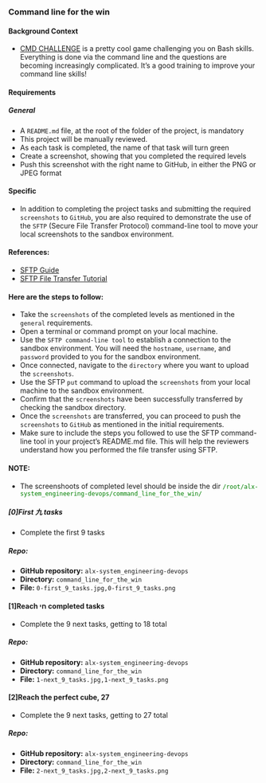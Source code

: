 ### Command line for the win

#### Background Context

- [CMD CHALLENGE](https://cmdchallenge.com/) is a pretty cool game challenging you on Bash skills. Everything is done via the command line and the questions are becoming increasingly complicated. It’s a good training to improve your command line skills!

#### Requirements
##### General
- A `README.md` file, at the root of the folder of the project, is mandatory
- This project will be manually reviewed.
- As each task is completed, the name of that task will turn green
- Create a screenshot, showing that you completed the required levels
- Push this screenshot with the right name to GitHub, in either the PNG or JPEG format

#### Specific
- In addition to completing the project tasks and submitting the required `screenshots` to `GitHub`, you are also required to demonstrate the use of the `SFTP` (Secure File Transfer Protocol) command-line tool to move your local screenshots to the sandbox environment.

#### References:

- [SFTP Guide](https://man.openbsd.org/sftp)
- [SFTP File Transfer Tutorial](https://www.digitalocean.com/community/tutorials/how-to-use-sftp-to-securely-transfer-files-with-a-remote-server)

#### Here are the steps to follow:

- Take the `screenshots` of the completed levels as mentioned in the `general` requirements.
- Open a terminal or command prompt on your local machine.
- Use the `SFTP command-line tool` to establish a connection to the sandbox environment. You will need the `hostname`, `username`, and `password` provided to you for the sandbox environment.
- Once connected, navigate to the `directory` where you want to upload the `screenshots`.
- Use the SFTP `put` command to upload the `screenshots` from your local machine to the sandbox environment.
- Confirm that the `screenshots` have been successfully transferred by checking the sandbox directory.
- Once the `screenshots` are transferred, you can proceed to push the `screenshots` to `GitHub` as mentioned in the initial requirements.
- Make sure to include the steps you followed to use the SFTP command-line tool in your project’s README.md file. This will help the reviewers understand how you performed the file transfer using SFTP.

#### NOTE:
- The screenshoots of completed level should be inside the dir <span style="color:green">`/root/alx-system_engineering-devops/command_line_for_the_win/`</span>

##### [0]First 九 tasks
- Complete the first 9 tasks

##### Repo:

- **GitHub repository:** `alx-system_engineering-devops`
- **Directory:** `command_line_for_the_win`
- **File:** `0-first_9_tasks.jpg,0-first_9_tasks.png`

#### [1]Reach חי completed tasks
- Complete the 9 next tasks, getting to 18 total

##### Repo:

- **GitHub repository:** `alx-system_engineering-devops`
- **Directory:** `command_line_for_the_win`
- **File:** `1-next_9_tasks.jpg,1-next_9_tasks.png`

#### [2]Reach the perfect cube, 27
- Complete the 9 next tasks, getting to 27 total

##### Repo:

- **GitHub repository:** `alx-system_engineering-devops`
- **Directory:** `command_line_for_the_win`
- **File:** `2-next_9_tasks.jpg,2-next_9_tasks.png`
